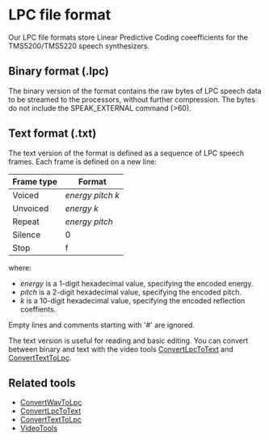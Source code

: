 # LPC file format

Our LPC file formats store Linear Predictive Coding coeefficients for the
TMS5200/TMS5220 speech synthesizers.

## Binary format (.lpc)

The binary version of the format contains the raw bytes of LPC speech data to
be streamed to the processors, without further compression. The bytes do not
include the SPEAK_EXTERNAL command (>60).

## Text format (.txt)

The text version of the format is defined as a sequence of LPC speech frames.
Each frame is defined on a new line:

| Frame type | Format               |
|------------|----------------------|
| Voiced     | _energy_ _pitch_ _k_ |
| Unvoiced   | _energy_ _k_         |
| Repeat     | _energy_ _pitch_     |
| Silence    | 0                    |
| Stop       | f                    |

where:
* _energy_ is a 1-digit hexadecimal value, specifying the encoded energy.
* _pitch_ is a 2-digit hexadecimal value, specifying the encoded pitch.
* _k_ is a 10-digit hexadecimal value, specifying the encoded reflection coeffients.

Empty lines and comments starting with '#' are ignored.

The text version is useful for reading and basic editing. You can convert
between binary and text with the video tools
[ConvertLpcToText](ConvertLpcToText.md) and
[ConvertTextToLpc](ConvertTextToLpc.md).

## Related tools

* [ConvertWavToLpc](ConvertWavToLpc.md)
* [ConvertLpcToText](ConvertLpcToText.md)
* [ConvertTextToLpc](ConvertTextToLpc.md)
* [VideoTools](../README.md)

